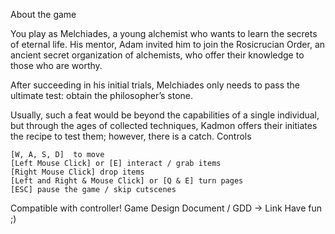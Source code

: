 About the game

You play as Melchiades, a young alchemist who wants to learn the secrets of eternal life. His mentor, Adam invited him to join the Rosicrucian Order, an ancient secret organization of alchemists, who offer their knowledge to those who are worthy.

After succeeding in his initial trials, Melchiades only needs to pass the ultimate test: obtain the philosopher’s stone.

Usually, such a feat would be beyond the capabilities of a single individual, but through the ages of collected techniques, Kadmon offers their initiates the recipe to test them; however, there is a catch.
Controls

    [W, A, S, D]  to move
    [Left Mouse Click] or [E] interact / grab items
    [Right Mouse Click] drop items
    [Left and Right & Mouse Click] or [Q & E] turn pages
    [ESC] pause the game / skip cutscenes

Compatible with controller!
Game Design Document / GDD -> Link
Have fun ;)
